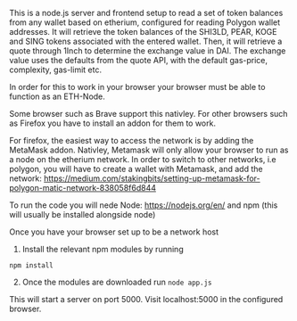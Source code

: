 This is a node.js server and frontend setup to read a set of token balances from any wallet based on etherium, configured for reading Polygon wallet addresses. 
It will retrieve the token balances of the SHI3LD, PEAR, KOGE and SING tokens associated with the entered wallet. 
Then, it will retrieve a quote through 1Inch to determine the exchange value in DAI. The exchange value uses the defaults from the quote API, with the default gas-price, complexity, gas-limit etc. 



In order for this to work in your browser your browser must be able to function as an ETH-Node.

Some browser such as Brave support this nativley.
For other browsers such as Firefox you have to install an addon for them to work. 

For firefox, the easiest way to access the network is by adding the MetaMask addon. 
Nativley, Metamask will only allow your browser to run as a node on the etherium network. In order to switch
to other networks, i.e polygon, you will have to create a wallet with Metamask, and add the network: https://medium.com/stakingbits/setting-up-metamask-for-polygon-matic-network-838058f6d844

To run the code you will nede Node: https://nodejs.org/en/
and npm (this will usually be installed alongside node)

Once you have your browser set up to be a network host

  1) Install the relevant npm modules by running

  `npm install`

  2) Once the modules are downloaded run `node app.js`

This will start a server on port 5000.
Visit localhost:5000 in the configured browser.
